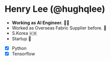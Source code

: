 # Henry Lee (@hughqlee)

* **Working as AI Engineer.** 🧑‍💻
* Worked as Overseas Fabric Supplier before. 💼
* S.Korea 🇰🇷
* Startup 🚀

- [X] Python
- [X] Tensorflow

